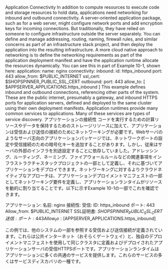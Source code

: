 Application Connectivity In addition to compute resources to execute code and storage resources to hold data, applications need networking for inbound and outbound connectivity. A server-oriented application package, such as for a web server, might configure network ports and add encryption keys for incoming connections. But traditionally, they have relied on someone to configure infrastructure outside the server separately. You can define and manage addressing, routing, naming, firewall rules, and similar concerns as part of an infrastructure stack project, and then deploy the application into the resulting infrastructure. A more cloud native approach to networking is to define the networking requirements as part of the application deployment manifest and have the application runtime allocate the resources dynamically. You can see this in part of Example 10-1, shown here: application:
name: nginx
connectivity:
inbound:
id: https_inbound
port: 443
allow_from: $PUBLIC_INTERNET
ssl_cert: $SHOPSPINNER_PUBLIC_SSL_CERT
outbound:
port: 443
allow_to: [ $APPSERVER_APPLICATIONS.https_inbound ] This example defines inbound and outbound connections, referencing other parts of the system. These are the public internet, presumably a gateway, and inbound HTTPS
ports for application servers, defined and deployed to the same cluster using their own deployment manifests. Application runtimes provide many common services to applications. Many of these services are types of service discovery.
アプリケーションの接続性
コードを実行するための計算リソースやデータを保持するためのストレージリソースに加えて、アプリケーションは受信および送信の接続のためにネットワーキングが必要です。Webサーバのようなサーバ志向のアプリケーションパッケージでは、ネットワークポートの設定や受信接続のための暗号化キーを追加することがあります。しかし、従来はサーバの外部のインフラを別途設定することに依存していました。アドレッシング、ルーティング、ネーミング、ファイアウォールルールなどの関連事項をインフラストラクチャスタックプロジェクトの一部として定義し、それに基づいてアプリケーションをデプロイできます。ネットワーキングに対するよりクラウドネイティブなアプローチは、アプリケーションデプロイメントマニフェストの一部としてネットワーキング要件を定義し、アプリケーションランタイムがリソースを動的に割り当てることです。以下に示すExample 10-1の一部でこれを確認できます。

アプリケーション:
  名前: nginx
  接続性:
    受信:
      ID: https_inbound
      ポート: 443
      Allow_from: $PUBLIC_INTERNET
      SSL証明書: $SHOPSPINNER_PUBLIC_SSL_CERT
    送信:
      ポート: 443
      Allow_to: [$APPSERVER_APPLICATIONS.https_inbound]

この例では、他のシステムの一部を参照する受信および送信接続が定義されています。これらは公共インターネット（おそらくゲートウェイ）と、独自のデプロイメントマニフェストを使用して同じクラスタに定義およびデプロイされたアプリケーションサーバの受信HTTPSポートです。アプリケーションランタイムはアプリケーションに多くの共通のサービスを提供します。これらのサービスの多くはサービスディスカバリの一種です。